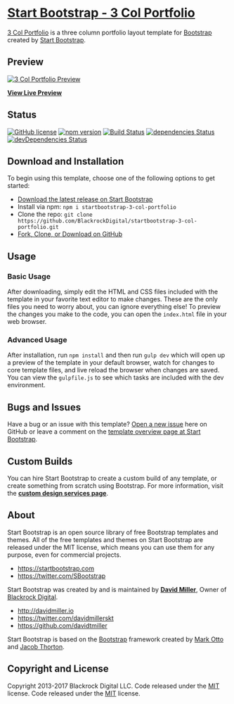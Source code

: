 # [Start Bootstrap - 3 Col Portfolio](https://startbootstrap.com/template-overviews/3-col-portfolio/)

[3 Col Portfolio](https://startbootstrap.com/template-overviews/3-col-portfolio/) is a three column portfolio layout template for [Bootstrap](http://getbootstrap.com/) created by [Start Bootstrap](https://startbootstrap.com/).

## Preview

[![3 Col Portfolio Preview](https://startbootstrap.com/assets/img/templates/3-col-portfolio.jpg)](https://blackrockdigital.github.io/startbootstrap-3-col-portfolio/)

**[View Live Preview](https://blackrockdigital.github.io/startbootstrap-3-col-portfolio/)**

## Status

[![GitHub license](https://img.shields.io/badge/license-MIT-blue.svg)](https://raw.githubusercontent.com/BlackrockDigital/startbootstrap-3-col-portfolio/master/LICENSE)
[![npm version](https://img.shields.io/npm/v/startbootstrap-3-col-portfolio.svg)](https://www.npmjs.com/package/startbootstrap-3-col-portfolio)
[![Build Status](https://travis-ci.org/BlackrockDigital/startbootstrap-3-col-portfolio.svg?branch=master)](https://travis-ci.org/BlackrockDigital/startbootstrap-3-col-portfolio)
[![dependencies Status](https://david-dm.org/BlackrockDigital/startbootstrap-3-col-portfolio/status.svg)](https://david-dm.org/BlackrockDigital/startbootstrap-3-col-portfolio)
[![devDependencies Status](https://david-dm.org/BlackrockDigital/startbootstrap-3-col-portfolio/dev-status.svg)](https://david-dm.org/BlackrockDigital/startbootstrap-3-col-portfolio?type=dev)

## Download and Installation

To begin using this template, choose one of the following options to get started:
* [Download the latest release on Start Bootstrap](https://startbootstrap.com/template-overviews/3-col-portfolio/)
* Install via npm: `npm i startbootstrap-3-col-portfolio`
* Clone the repo: `git clone https://github.com/BlackrockDigital/startbootstrap-3-col-portfolio.git`
* [Fork, Clone, or Download on GitHub](https://github.com/BlackrockDigital/startbootstrap-3-col-portfolio)

## Usage

### Basic Usage

After downloading, simply edit the HTML and CSS files included with the template in your favorite text editor to make changes. These are the only files you need to worry about, you can ignore everything else! To preview the changes you make to the code, you can open the `index.html` file in your web browser.

### Advanced Usage

After installation, run `npm install` and then run `gulp dev` which will open up a preview of the template in your default browser, watch for changes to core template files, and live reload the browser when changes are saved. You can view the `gulpfile.js` to see which tasks are included with the dev environment.

## Bugs and Issues

Have a bug or an issue with this template? [Open a new issue](https://github.com/BlackrockDigital/startbootstrap-3-col-portfolio/issues) here on GitHub or leave a comment on the [template overview page at Start Bootstrap](http://startbootstrap.com/template-overviews/3-col-portfolio/).

## Custom Builds

You can hire Start Bootstrap to create a custom build of any template, or create something from scratch using Bootstrap. For more information, visit the **[custom design services page](https://startbootstrap.com/bootstrap-design-services/)**.

## About

Start Bootstrap is an open source library of free Bootstrap templates and themes. All of the free templates and themes on Start Bootstrap are released under the MIT license, which means you can use them for any purpose, even for commercial projects.

* https://startbootstrap.com
* https://twitter.com/SBootstrap

Start Bootstrap was created by and is maintained by **[David Miller](http://davidmiller.io/)**, Owner of [Blackrock Digital](http://blackrockdigital.io/).

* http://davidmiller.io
* https://twitter.com/davidmillerskt
* https://github.com/davidtmiller

Start Bootstrap is based on the [Bootstrap](http://getbootstrap.com/) framework created by [Mark Otto](https://twitter.com/mdo) and [Jacob Thorton](https://twitter.com/fat).

## Copyright and License

Copyright 2013-2017 Blackrock Digital LLC. Code released under the [MIT](https://github.com/BlackrockDigital/startbootstrap-3-col-portfolio/blob/gh-pages/LICENSE) license.
Code released under the [MIT](https://github.com/BlackrockDigital/startbootstrap-3-col-portfolio/blob/gh-pages/LICENSE) license.